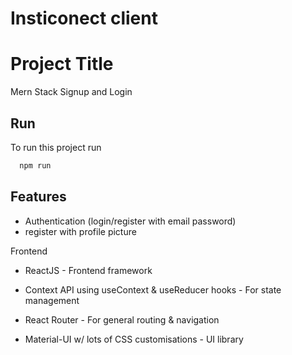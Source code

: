 # Insticonect client
# Project Title

Mern Stack Signup and Login


## Run

To run this project run

```bash
  npm run 
```

  
## Features

- Authentication (login/register with email password)
- register with profile picture

  
Frontend

- ReactJS - Frontend framework
- Context API using useContext & useReducer hooks - For state management

- React Router - For general routing & navigation
 - Material-UI w/ lots of CSS customisations - UI library

  
